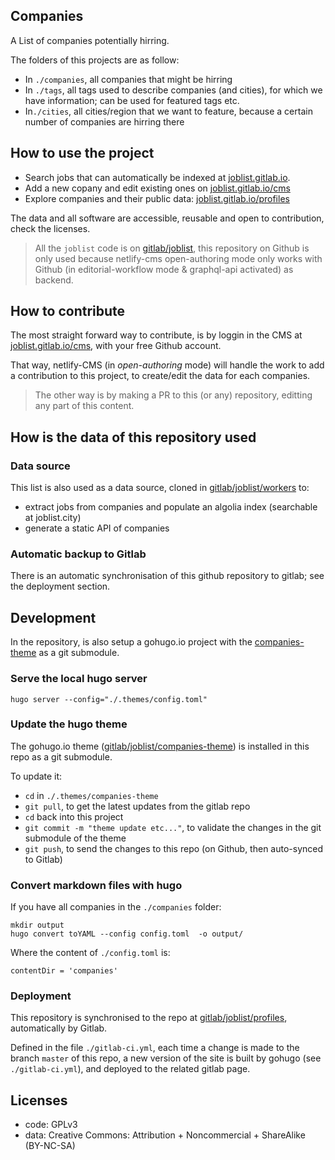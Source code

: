 ## Companies

A List of companies potentially hirring.

The folders of this projects are as follow:

- In `./companies`, all companies that might be hirring
- In `./tags`, all tags used to describe companies (and cities), for which we have information; can be used for featured tags etc.
- In`./cities`, all cities/region that we want to feature, because a certain number of companies are hirring there


## How to use the project

- Search jobs that can automatically be indexed at [joblist.gitlab.io](https://joblist.gitlab.io).
- Add a new copany and edit existing ones on [joblist.gitlab.io/cms](https://joblist.gitlab.io/cms)
- Explore companies and their public data: [joblist.gitlab.io/profiles](https://joblist.gitlab.io/profiles)

The data and all software are accessible, reusable and open to contribution, check the licenses.

> All the `joblist` code is on [gitlab/joblist](https://gitlab.com/joblist), this repository on Github is only used because netlify-cms open-authoring mode only works with Github (in editorial-workflow mode & graphql-api activated) as backend.

## How to contribute

The most straight forward way to contribute, is by loggin in the CMS at [joblist.gitlab.io/cms](https://joblist.gitlab.io/cms), with your free Github account.

That way, netlify-CMS (in *open-authoring* mode) will handle the work to add a contribution to this project, to create/edit the data for each companies.

> The other way is by making a PR to this (or any) repository, editting any
> part of this content.

## How is the data of this repository used

### Data source

This list is also used as a data source, cloned in [gitlab/joblist/workers](https://gitlab.com/joblist/workers) to:

- extract jobs from companies and populate an algolia index (searchable at joblist.city)
- generate a static API of companies

### Automatic backup to Gitlab

There is an automatic synchronisation of this github repository to gitlab; see the deployment section.


## Development

In the repository, is also setup a gohugo.io project with the [companies-theme](https://gitlab.com/joblist/companies-theme) as a git submodule.

### Serve the local hugo server

```
hugo server --config="./.themes/config.toml"
```

### Update the hugo theme

The gohugo.io theme
([gitlab/joblist/companies-theme](https://gitlab.com/joblist/companies-theme))
is installed in this repo as a git submodule.

To update it:
- `cd` in `./.themes/companies-theme`
- `git pull`, to get the latest updates from the gitlab repo
- `cd` back into this project
- `git commit -m "theme update etc..."`, to validate the changes in
  the git submodule of the theme
- `git push`, to send the changes to this repo (on Github, then
  auto-synced to Gitlab)

### Convert markdown files with hugo

If you have all companies in the `./companies` folder:

```
mkdir output
hugo convert toYAML --config config.toml  -o output/
```

Where the content of `./config.toml` is:
```
contentDir = 'companies'
```

### Deployment

This repository is synchronised to the repo at
[gitlab/joblist/profiles](https://gitlab.com/joblist/profiles),
automatically by Gitlab.

Defined in the file `./gitlab-ci.yml`, each time a change is made to
the branch `master` of this repo, a new version of the site is built
by gohugo (see `./gitlab-ci.yml`), and deployed to the related gitlab
page.

## Licenses

- code: GPLv3
- data: Creative Commons: Attribution + Noncommercial + ShareAlike (BY-NC-SA)
